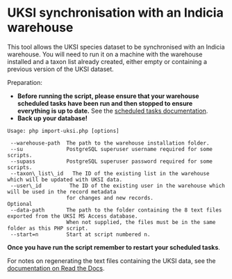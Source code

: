 # UKSI synchronisation with an Indicia warehouse

This tool allows the UKSI species dataset to be synchronised with an Indicia
warehouse. You will need to run it on a machine with the warehouse installed
and a taxon list already created, either empty or containing a previous version
of the UKSI dataset.

Preparation:

* **Before running the script, please ensure that your warehouse scheduled tasks
  have been run and then stopped to ensure everything is up to date.** See the
  [scheduled tasks documentation](http://indicia-docs.readthedocs.io/en/latest/administrating/warehouse/scheduled-tasks.html?highlight=scheduled).
* **Back up your database!**

```
Usage: php import-uksi.php [options]

 --warehouse-path  The path to the warehouse installation folder.
 --su              PostgreSQL superuser username required for some scripts.
 --supass          PostgreSQL superuser password required for some scripts.
 --taxon\_list\_id   The ID of the existing list in the warehouse which will be updated with UKSI data.
 --user\_id         The ID of the existing user in the warehouse which will be used in the record metadata
                   for changes and new records.
Optional
 --data-path       The path to the folder containing the 8 text files exported from the UKSI MS Access database.
                   When not supplied, the files must be in the same folder as this PHP script.
 --start=n         Start at script numbered n.
```

**Once you have run the script remember to restart your scheduled tasks**.

For notes on regenerating the text files containing the UKSI data, see the
[documentation on Read the Docs](http://indicia-docs.readthedocs.io/en/latest/administrating/warehouse/importing-uksi.html?highlight=uksi).
